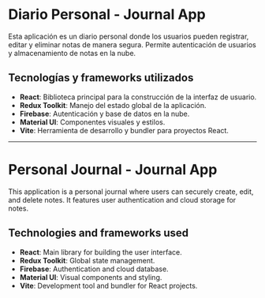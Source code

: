 # Diario Personal - Journal App

Esta aplicación es un diario personal donde los usuarios pueden registrar, editar y eliminar notas de manera segura. Permite autenticación de usuarios y almacenamiento de notas en la nube.

## Tecnologías y frameworks utilizados

- **React**: Biblioteca principal para la construcción de la interfaz de usuario.
- **Redux Toolkit**: Manejo del estado global de la aplicación.
- **Firebase**: Autenticación y base de datos en la nube.
- **Material UI**: Componentes visuales y estilos.
- **Vite**: Herramienta de desarrollo y bundler para proyectos React.

---

# Personal Journal - Journal App

This application is a personal journal where users can securely create, edit, and delete notes. It features user authentication and cloud storage for notes.

## Technologies and frameworks used

- **React**: Main library for building the user interface.
- **Redux Toolkit**: Global state management.
- **Firebase**: Authentication and cloud database.
- **Material UI**: Visual components and styling.
- **Vite**: Development tool and bundler for React projects.
